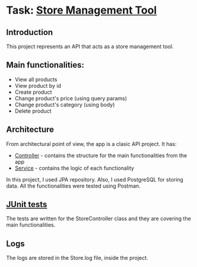 # Task: [Store Management Tool](https://github.com/sabinajugurica/store-management-tool) 

## Introduction

This project represents an API that acts as a store management tool. 

## Main functionalities:

- View all products
- View product by id 
- Create product 
- Change product's price (using query params)
- Change product's category (using body)
- Delete product

## Architecture

From architectural point of view, the app is a clasic API project. It has:
- [Controller](https://github.com/sabinajugurica/store-management-tool/blob/main/store/src/main/java/api/store/StoreController.java) - contains the structure for the main functionalities from the app 
- [Service](https://github.com/sabinajugurica/store-management-tool/blob/main/store/src/main/java/api/store/services/StoreService.java) - contains the logic of each functionality

In this project, I used JPA repository. Also, I used PostgreSQL for storing data. 
All the functionalities were tested using Postman. 

## [JUnit tests](https://github.com/sabinajugurica/store-management-tool/blob/main/store/src/test/java/api/store/StoreApplicationTests.java)

The tests are written for the StoreController class and they are covering the main functionalities. 

## Logs

The logs are stored in the Store.log file, inside the project. 
